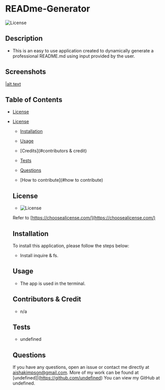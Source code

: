 # READme-Generator
  ![License](https://img.shields.io/badge/license-$%7Blicense%7D-yellow)

  ## Description

  - This is an easy to use application created to dynamically generate a professional README.md using input provided by the user.

  ## Screenshots

  |[alt.text]()

  ## Table of Contents

  - [License](#license)

  
* [License](#license)


  - [Installation](#installation)

  - [Usage](#usage)

  - [Credits](#contributors & credit)

  - [Tests](#tests)

  - [Questions](#questions)

  - [How to contribute](#how to contribute) 

  ## License

  - ![License](https://img.shields.io/badge/license-$%7Blicense%7D-yellow)

  Refer to [https://choosealicense.com/](https://choosealicense.com/)

  ## Installation
  To install this application, please follow the steps below:

  - Install inquire & fs.

  ## Usage

  - The app is used in the terminal.

  ## Contributors & Credit

  - n/a

  ## Tests

  - undefined

  ## Questions

  If you have any questions, open an issue or contact me directly at aishakimpson@gmail.com. More of my work can be found at [undefined]|(https://github.com/undefined)
You can view my GitHub at undefined.

